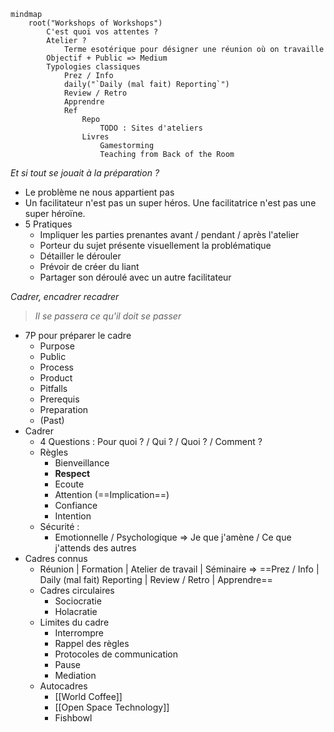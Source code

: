 ```mermaid
mindmap
	root("Workshops of Workshops")
	    C'est quoi vos attentes ?
	    Atelier ?
		    Terme esotérique pour désigner une réunion où on travaille
		Objectif + Public => Medium
		Typologies classiques
			Prez / Info
			daily("`Daily (mal fait) Reporting`")
			Review / Retro
			Apprendre
			Ref
				Repo
					TODO : Sites d'ateliers
				Livres
					Gamestorming
					Teaching from Back of the Room
```

_Et si tout se jouait à la préparation ?_
- Le problème ne nous appartient pas
- Un facilitateur n'est pas un super héros. Une facilitatrice n'est pas une super héroïne.
- 5 Pratiques
	- Impliquer les parties prenantes avant / pendant / après l'atelier
	- Porteur du sujet présente visuellement la problématique
	- Détailler le dérouler
	- Prévoir de créer du liant
	- Partager son déroulé avec un autre facilitateur

_Cadrer, encadrer recadrer_
> _Il se passera ce qu'il doit se passer_

 - 7P pour préparer le cadre
	 - Purpose
	 - Public
	 - Process
	 - Product
	 - Pitfalls
	 - Prerequis
	 - Preparation
	 - (Past)
 - Cadrer 
	 - 4 Questions : Pour quoi ? / Qui ? / Quoi ? / Comment ?
	 - Règles
		 - Bienveillance
		 - **Respect**
		 - Ecoute
		 - Attention (==Implication==)
		 - Confiance
		 - Intention
	 - Sécurité : 
		 - Emotionnelle / Psychologique
		   => Je que j'amène / Ce que j'attends des autres
 - Cadres connus
	 - Réunion | Formation | Atelier de travail | Séminaire
	   => ==Prez / Info | Daily (mal fait) Reporting | Review / Retro | Apprendre==
	 - Cadres circulaires
		 - Sociocratie
		 - Holacratie
	 - Limites du cadre
		 - Interrompre
		 - Rappel des règles
		 - Protocoles de communication
		 - Pause
		 - Mediation
	 - Autocadres
		- [[World Coffee]]
		- [[Open Space Technology]]
		- Fishbowl
